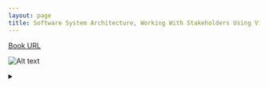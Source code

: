 ```yaml
---
layout: page
title: Software System Architecture, Working With Stakeholders Using Viewpoints and Perspectives
---
```


[Book URL](https://books.google.co.jp/books?isbn=4797376724)

![Alt text](https://g.gravizo.com/source/svg/custom_mark1?https://raw.githubusercontent.com/yasukei/yasukei.github.io/master/_posts/2017-06-02-software-system-architecture.md)
<details> 
<summary></summary>
custom_mark1
@startuml
RelationshipBetweenElements "1..n" --> "2..n" ArchitectureElement : relates
Architecture *-- ArchitectureElement : consists of
Architecture "1..n" *-- "1..n" RelationshipBetweenElements : consists of
Architecture --> "0..n" ArchitectureDescription : documentable
ArchitectureDefinitionProcess --> "1..n" Architecture : derives definitions
System --> Architecture : has
System --> Stakeholder : satisfies their needs
@enduml

custom_mark1
</details>
